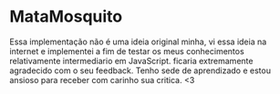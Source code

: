 # MataMosquito


Essa implementação não é uma ideia original minha, vi essa ideia na internet e implementei a fim de testar os meus conhecimentos relativamente intermediario em JavaScript.
ficaria extremamente agradecido com o seu feedback.
Tenho sede de aprendizado e estou ansioso para receber com carinho sua critica. <3
